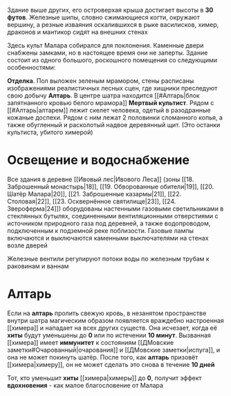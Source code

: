 Здание выше других, его островерхая крыша достигает высоты в **30 футов**. Железные шипы, словно сжимающиеся когти, окружают вершину, а резные изваяния оскалившихся в рыке василисков, химер, драконов и мантикор сидят на внешних стенах

Здесь культ Малара собирался для поклонения. Каменные двери снабжены замками, но в настоящее время они не заперты. Здание состоит из одного большого, роскошного помещения со следующими особенностями:

**Отделка**. Пол выложен зеленым мрамором, стены расписаны изображениями реалистичных лесных сцен, где хищники преследуют свою добычу
**Алтарь**. В центре шатра находится [[#Алтарь|блок запятнанного кровью белого мрамора]]
**Мертвый культист**. Рядом с [[#Алтарь|алтарем]] лежит скелет человека, одетый в разодранные кожаные доспехи. Рядом с ним лежат 2 половинки сломанного копья, а также обугленный и расколотый надвое деревянный щит. (Это останки культиста, убитого химерой)

# Освещение и водоснабжение

Все здания в деревне [[Ивовый лес|Ивового Леса]] (зоны [[18. Заброшенный монастырь|18]], [[19. Обворованные обители|19]], [[20. Шатёр Малара|20]], [[21. Заброшенные казармы|21]], [[22. Столовая|22]], [[23. Осквернённое святилище|23]], [[24. Звероферма|24]]) оборудованы настенными газовыми светильниками в стеклянных бутылях, соединенными вентиляционными отверстиями с источником природного газа под деревней, а также водопроводом, подключенным к подземной реке поблизости. Газовые лампы включаются и выключаются каменными выключателями на стенах возле дверей

Железные вентили регулируют потоки воды по железным трубам к раковинам и ваннам

# Алтарь

Если на **алтарь** пролить свежую кровь, в незанятом пространстве внутри шатра магическим образом появляется враждебно настроенная [[химера]] и нападает на всех других существ. Она исчезает, когда её **хиты** будут уменьшены до **0** или по истечении **10 минут**. Вызванная [[химера]] имеет **иммунитет** к состояниям [[ДМовские заметки#Очарованный|очарования]] и [[ДМовские заметки|испуга]], и она не может покинуть шатёр. После того, как **алтарь** призовёт [[химера|химеру]], он не может сделать это снова в течение **10 дней**

Тот, кто уменьшит **хиты** [[химера|химеры]] до **0**, получит эффект **вдохновения** - как малое благословение от Малара